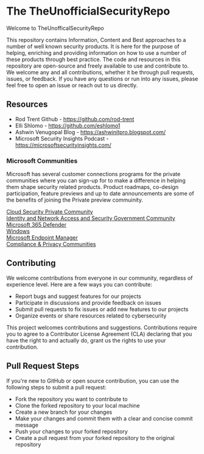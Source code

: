 # The TheUnofficialSecurityRepo #

Welcome to TheUnofficalSecurityRepo

This repository contains Information, Content and Best approaches to a number of well known security products. It is here for the purpose of helping, enriching and providing information on how to use a number of these products through best practice.
The code and resources in this repository are open-source and freely available to use and contribute to. We welcome any and all contributions, whether it be through pull requests, issues, or feedback.
If you have any questions or run into any issues, please feel free to open an issue or reach out to us directly.

## Resources ##
* Rod Trent Github - https://github.com/rod-trent
* Elli Shlomo - https://github.com/eshlomo1
* Ashwin Venugopal Blog - https://ashwinitpro.blogspot.com/
* Microsoft Security Insights Podcast - https://microsoftsecurityinsights.com/

### Microsoft Communities ###
Microsoft has several customer connections programs for the private communities where you can sign-up for to make a difference in helping them shape security related products. Product roadmaps, co-design participation, feature previews and up to date announcements are some of the benefits of joining the Private preview commuinity.

[Cloud Security Private Community](https://forms.office.com/Pages/ResponsePage.aspx?id=v4j5cvGGr0GRqy180BHbR5ux0wrHAn9NiZHjg_f7qV9URjJENVJCWjU4RFdHWllHTDNFUENNTlRHRy4u)<br>
[Identity and Network Access and Security Government Community](https://forms.office.com/Pages/ResponsePage.aspx?id=v4j5cvGGr0GRqy180BHbR2S7iBSzt7xHgt8hpEjayo1URVhVSlNPSU9BRlFKTkw2WkY3TjY2WUNZQy4u)<br>
[Microsoft 365 Defender](https://forms.office.com/Pages/ResponsePage.aspx?id=v4j5cvGGr0GRqy180BHbR5ux0wrHAn9NiZHjg_f7qV9URjJENVJCWjU4RFdHWllHTDNFUENNTlRHRy4u)<br>
[Windows](https://forms.office.com/Pages/ResponsePage.aspx?id=v4j5cvGGr0GRqy180BHbR35z8y2oNjBOmsgL_HrnYKlUMFVBRUZXTVRVMDRMVUhJVE4yRTYzOUdVWC4u)<br>
[Microsoft Endpoint Manager](https://forms.office.com/pages/responsepage.aspx?id=v4j5cvGGr0GRqy180BHbR35z8y2oNjBOmsgL_HrnYKlUMFVBRUZXTVRVMDRMVUhJVE4yRTYzOUdVWC4u)<br>
[Compliance & Privacy Communities](https://forms.office.com/Pages/ResponsePage.aspx?id=v4j5cvGGr0GRqy180BHbR5ux0wrHAn9NiZHjg_f7qV9URjJENVJCWjU4RFdHWllHTDNFUENNTlRHRy4u)<br>


## Contributing ##
We welcome contributions from everyone in our community, regardless of experience level. Here are a few ways you can contribute:

* Report bugs and suggest features for our projects
* Participate in discussions and provide feedback on issues
* Submit pull requests to fix issues or add new features to our projects
* Organize events or share resources related to cybersecurity

This project welcomes contributions and suggestions. Contributions require you to agree to a Contributor License Agreement (CLA) declaring that you have the right to and actually do, grant us the rights to use your contribution.

## Pull Request Steps ##
If you're new to GitHub or open source contribution, you can use the following steps to submit a pull request:

* Fork the repository you want to contribute to
* Clone the forked repository to your local machine
* Create a new branch for your changes
* Make your changes and commit them with a clear and concise commit message
* Push your changes to your forked repository
* Create a pull request from your forked repository to the original repository

